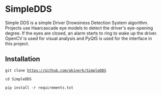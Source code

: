 # SimpleDDS
Simple DDS is a simple Driver Drowsiness Detection System algorithm. Projects use Haarcascade eye models to detect the driver's eye-opening degree. If the eyes are closed, an alarm starts to ring to wake up the driver. OpenCV is used for visual analysis and PyQt5 is used for the interface in this project.


## Installation
<code>git clone https://github.com/akinerk/SimpleDDS</code>
<p><code>cd SimpleDDS</code></p>
<p><code>pip install -r requirements.txt</code></p>
